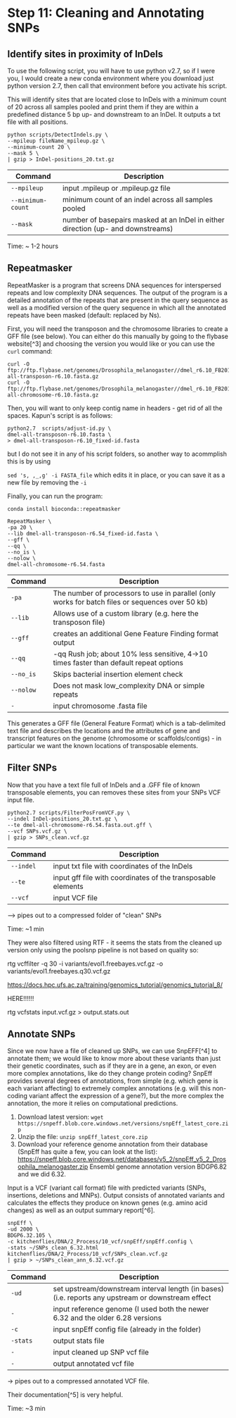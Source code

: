 # Step 11: Cleaning and Annotating SNPs

## Identify sites in proximity of InDels 

To use the following script, you will have to use python v2.7, so if I were you, I would create a new conda environment where you download just python version 2.7, then call that environment before you activate his script. 

This will identify sites that are located close to InDels with a minimum count of 20 across all samples pooled and print them if they are within a predefined distance 5 bp up- and downstream to an InDel. It outputs a txt file with all positions. 

```
python scripts/DetectIndels.py \
--mpileup fileName_mpileup.gz \
--minimum-count 20 \
--mask 5 \
| gzip > InDel-positions_20.txt.gz
```

| Command      | Description |
| ----------- | ----------- |
| `--mpileup` | input .mpileup or .mpileup.gz file |
| `--minimum-count` | minimum count of an indel across all samples pooled |
| `--mask` | number of basepairs masked at an InDel in either direction (up- and downstreams) |

Time: ~ 1-2 hours

## Repeatmasker

RepeatMasker is a program that screens DNA sequences for interspersed repeats and low complexity DNA sequences. The output of the program is a detailed annotation of the repeats that are present in the query sequence as well as a modified version of the query sequence in which all the annotated repeats have been masked (default: replaced by Ns).

First, you will need the transposon and the chromosome libraries to create a GFF file (see below). You can either do this manually by going to the flybase website[^3] and choosing the version you would like or you can use the `curl` command:

``` 
curl -O ftp://ftp.flybase.net/genomes/Drosophila_melanogaster//dmel_r6.10_FB2016_02/fasta/dmel-all-transposon-r6.10.fasta.gz
curl -O ftp://ftp.flybase.net/genomes/Drosophila_melanogaster//dmel_r6.10_FB2016_02/fasta/dmel-all-chromosome-r6.10.fasta.gz
```

Then, you will want to only keep contig name in headers - get rid of all the spaces. Kapun's script is as follows:

```
python2.7  scripts/adjust-id.py \
dmel-all-transposon-r6.10.fasta \
> dmel-all-transposon-r6.10_fixed-id.fasta
```

but I do not see it in any of his script folders, so another way to acommplish this is by using 

`sed 's, ,_,g' -i FASTA_file` which edits it in place, or you can save it as a new file by removing the `-i`

Finally, you can run the program:

```
conda install bioconda::repeatmasker

RepeatMasker \
-pa 20 \
--lib dmel-all-transposon-r6.54_fixed-id.fasta \
--gff \
--qq \
--no_is \
--nolow \
dmel-all-chromosome-r6.54.fasta
```

| Command      | Description |
| ----------- | ----------- |
| `-pa` |  The number of processors to use in parallel (only works for batch files or sequences over 50 kb) |
| `--lib` |  Allows use of a custom library (e.g. here the transposon file) |
| `--gff` | creates an additional Gene Feature Finding format output |
| `--qq` | -qq Rush job; about 10% less sensitive, 4->10 times faster than default repeat options |
| `--no_is` | Skips bacterial insertion element check |
| `--nolow` | Does not mask low_complexity DNA or simple repeats |
| `-` | input chromosome .fasta file |

This generates a GFF file (General Feature Format) which is a tab-delimited text file and describes the locations and the attributes of gene and transcript features on the genome (chromosome or scaffolds/contigs) - in particular we want the known locations of transposable elements. 

##  Filter SNPs 

Now that you have a text file full of InDels and a .GFF file of known transposable elements, you can removes these sites from your SNPs VCF input file.

```
python2.7 scripts/FilterPosFromVCF.py \
--indel InDel-positions_20.txt.gz \
--te dmel-all-chromosome-r6.54.fasta.out.gff \
--vcf SNPs.vcf.gz \
| gzip > SNPs_clean.vcf.gz
```

| Command      | Description |
| ----------- | ----------- |
| `--indel` |  input txt file with coordinates of the InDels |
| `--te` |  input gff file with coordinates of the transposable elements |
| `--vcf` | input VCF file |

--> pipes out to a compressed folder of "clean" SNPs

Time: ~1 min

They were also filtered using RTF - it seems the stats from the cleaned up version only using the poolsnp pipeline is not based on quality so:

rtg vcffilter -q 30 -i variants/evol1.freebayes.vcf.gz -o variants/evol1.freebayes.q30.vcf.gz

https://docs.hpc.ufs.ac.za/training/genomics_tutorial/genomics_tutorial_8/

HERE!!!!!!

rtg vcfstats input.vcf.gz > output.stats.out

##  Annotate SNPs

Since we now have a file of cleaned up SNPs, we can use SnpEFF[^4] to annotate them; we would like to know more about these variants than just their genetic coordinates, such as if they are in a gene, an exon, or even more complex annotations, like do they change protein coding? SnpEff provides several degrees of annotations, from simple (e.g. which gene is each variant affecting) to extremely complex annotations (e.g. will this non-coding variant affect the expression of a gene?), but the more complex the annotation, the more it relies on computational predictions. 

1. Download latest version: `wget https://snpeff.blob.core.windows.net/versions/snpEff_latest_core.zip`
2. Unzip the file: `unzip snpEff_latest_core.zip`
3. Download your reference genome annotation from their database (SnpEff has quite a few, you can look at the list): https://snpeff.blob.core.windows.net/databases/v5_2/snpEff_v5_2_Drosophila_melanogaster.zip
Ensembl genome annotation version BDGP6.82 and we did 6.32. 

Input is a VCF (variant call format) file with predicted variants (SNPs, insertions, deletions and MNPs). Output consists of annotated variants and calculates the effects they produce on known genes (e.g. amino acid changes) as well as an output summary report[^6]. 

```
snpEff \
-ud 2000 \
BDGP6.32.105 \
-c kitchenflies/DNA/2_Process/10_vcf/snpEff/snpEff.config \
-stats ~/SNPs_clean_6.32.html
kitchenflies/DNA/2_Process/10_vcf/SNPs_clean.vcf.gz
| gzip > ~/SNPs_clean_ann_6.32.vcf.gz
```

| Command      | Description |
| ----------- | ----------- |
| `-ud` |  set upstream/downstream interval length (in bases) (i.e. reports any upstream or downstream effect |
| `-` |  input reference genome (I used both the newer 6.32 and the older 6.28 versions |
| `-c` | input snpEff config file (already in the folder) |
| `-stats` | output stats file |
| `-` | input cleaned up SNP vcf file |
| `-` | output annotated vcf file |

-> pipes out to a compressed annotated VCF file.

Their documentation[^5] is very helpful.

Time: ~3 min
